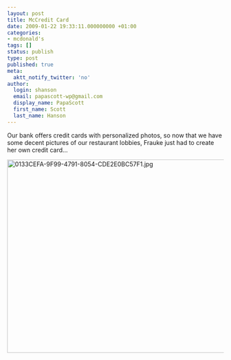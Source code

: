 ```yaml
---
layout: post
title: McCredit Card
date: 2009-01-22 19:33:11.000000000 +01:00
categories:
- mcdonald's
tags: []
status: publish
type: post
published: true
meta:
  aktt_notify_twitter: 'no'
author:
  login: shanson
  email: papascott-wp@gmail.com
  display_name: PapaScott
  first_name: Scott
  last_name: Hanson
---
```

<p>Our bank offers credit cards with personalized photos, so now that we have some decent pictures of our restaurant lobbies, Frauke just had to create her own credit card...</p>
<p><img src="https://res.cloudinary.com/papascott/image/upload/wordpress/wp-content/uploads/2009/01/0133cefa-9f99-4791-8054-cde2e0bc57f1.jpg" alt="0133CEFA-9F99-4791-8054-CDE2E0BC57F1.jpg" border="0" width="600" height="450" /></p>
